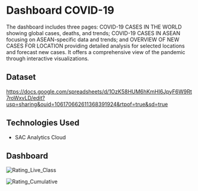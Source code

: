 # Dashboard COVID-19 
The dashboard includes three pages: COVID-19 CASES IN THE WORLD showing global cases, deaths, and trends; COVID-19 CASES IN ASEAN focusing on ASEAN-specific data and trends; and OVERVIEW OF NEW CASES FOR LOCATION providing detailed analysis for selected locations and forecast new cases. It offers a comprehensive view of the pandemic through interactive visualizations.

## Dataset
https://docs.google.com/spreadsheets/d/1OzK58HUM6hKmHI6JpyF6W9Rt7roWxvLD/edit?usp=sharing&ouid=106170662611368391924&rtpof=true&sd=true

## Technologies Used
- SAC Analytics Cloud

## Dashboard

![Rating_Live_Class](https://github.com/fafaa710/Data-Analyst-Skolla-intern/assets/91203212/5fc04c24-5da8-4a97-a7c7-e19f922435a3)

![Rating_Cumulative](https://github.com/fafaa710/Data-Analyst-Skolla-intern/assets/91203212/8185e21a-7dde-448e-abf1-2c3be198a0dd)


